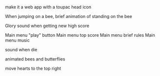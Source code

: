make it a web app
  with a toupac head icon

When jumping on a bee, brief animation of standing on the bee

Glory sound when getting new high score


Main menu "play" button
Main menu top score
Main menu brief rules
Main menu music

sound when die

animated bees and butterflies

move hearts to the top right